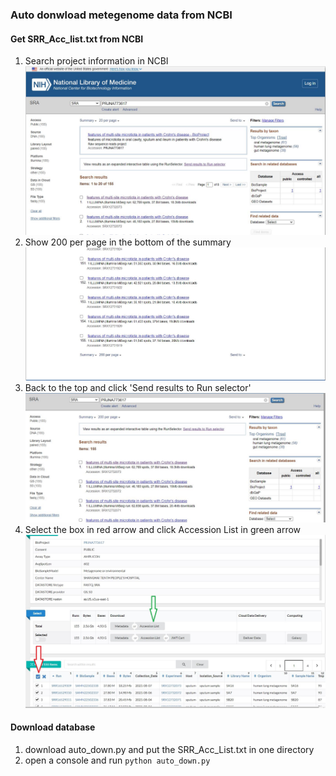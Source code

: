 ### Auto donwload metegenome data from NCBI

#### Get SRR_Acc_list.txt from NCBI
1. Search project information in NCBI
![step1](pic/step1.JPG)
2. Show 200 per page in the bottom of the summary
![step2](pic/step2.JPG)
3. Back to the top and click 'Send results to Run selector'
![step3](pic/step3.JPG)
4. Select the box in red arrow and click Accession List in green arrow
![step4](pic/step4.JPG)

#### Download database
1. download auto_down.py and put the SRR_Acc_List.txt in one directory
2. open a console and run ```python auto_down.py```